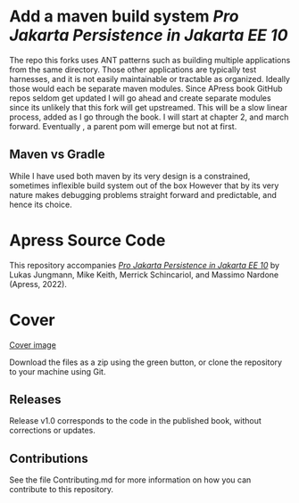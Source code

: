 # Add a maven build system  *Pro Jakarta Persistence in Jakarta EE 10*

The repo this forks uses ANT patterns such as building multiple applications from the same directory.
Those other applications are typically test harnesses, and it is not easily maintainable or tractable as organized.
Ideally those would each be separate maven modules. Since APress book GitHub repos seldom get updated I will go ahead
and create separate modules since its unlikely that this fork will get upstreamed.
This will be a slow linear process, added as I go through the book. I will start at chapter 2, and march forward.
Eventually , a parent pom will emerge but not at first.

## Maven vs Gradle
While I have used both maven by its very design is a constrained, sometimes inflexible build system out of the box
However that by its very nature makes debugging problems straight forward and predictable, and hence its choice.

# Apress Source Code

This repository accompanies [*Pro Jakarta Persistence in Jakarta EE 10*](https://link.springer.com/book/10.1007/978-1-4842-7443-9) by  Lukas Jungmann, Mike Keith, Merrick Schincariol, and Massimo Nardone (Apress, 2022).

# Cover
[Cover image](978-1-4842-7442-2.jpg)

Download the files as a zip using the green button, or clone the repository to your machine using Git.

## Releases

Release v1.0 corresponds to the code in the published book, without corrections or updates.

## Contributions

See the file Contributing.md for more information on how you can contribute to this repository.